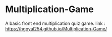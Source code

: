 # Multiplication-Game
A basic front end multiplication quiz game.
link : https://hgoyal254.github.io/Multiplication-Game/
